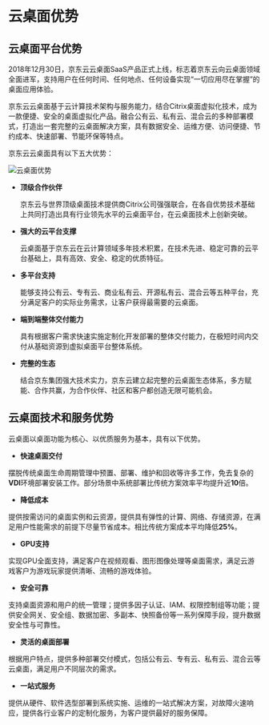 # 云桌面优势

## 云桌面平台优势

2018年12月30日，京东云云桌面SaaS产品正式上线，标志着京东云向云桌面领域全面进军，支持用户在任何时间、任何地点、任何设备实现“一切应用尽在掌握”的桌面应用体验。

京东云云桌面基于云计算技术架构与服务能力，结合Citrix桌面虚拟化技术，成为一款便捷、安全的桌面虚拟化产品。融合公有云、私有云、混合云的多种部署模式，打造出一套完整的云桌面解决方案，具有数据安全、运维方便、访问便捷、节约成本、快速部署、节能环保等特点。

京东云云桌面具有以下五大优势：



![云桌面优势](https://github.com/jdcloudcom/cn/blob/baishi/image/whitepaper/%E4%BA%91%E6%A1%8C%E9%9D%A2.png)




- **顶级合作伙伴**

  京东云与世界顶级桌面技术提供商Citrix公司强强联合，在各自优势技术基础上共同打造出具有行业领先水平的云桌面平台，在云桌面技术上创新突破。

- **强大的云平台支撑**

  云桌面基于京东云在云计算领域多年技术积累，在技术先进、稳定可靠的云平台基础上，具有高效、安全、稳定的优质特征。

- **多平台支持**

  能够支持公有云、专有云、商业私有云、开源私有云、混合云等五种平台，充分满足客户的实际业务需求，让客户获得最需要的云桌面。

- **端到端整体交付能力**

  具有根据客户需求快速实施定制化开发部署的整体交付能力，在极短时间内交付从基础资源到虚拟桌面平台整体系统。

- **完整的生态**

  结合京东集团强大技术实力，京东云建立起完整的云桌面生态体系，多方赋能、合作共赢，为合作伙伴、社区和客户都创造无限可能机会。

## 云桌面技术和服务优势

云桌面以桌面功能为核心、以优质服务为基本，具有以下优势。

- **快速桌面交付**

摆脱传统桌面生命周期管理中预置、部署、维护和回收等许多工作，免去复杂的**VDI**环境部署安装工作。部分场景中系统部署比传统方案效率平均提升近**10**倍。

- **降低成本**

提供按需访问的桌面实例和云资源，提供具有弹性的计算、网络、存储资源，在满足用户性能需求的前提下尽量节省成本。相比传统方案成本平均降低**25%**。

- **GPU支持**

实现GPU全面支持，满足客户在视频观看、图形图像处理等桌面需求，满足云游戏客户为游戏玩家提供清晰、流畅的游戏体验。

- **安全可靠**

支持桌面资源和用户的统一管理；提供多因子认证、IAM、权限控制组等功能；提供安全网关、安全组、数据加密、多副本、快照备份等一系列保障手段，提升数据安全性与可靠性。

- **灵活的桌面部署**

根据用户特点，提供多种部署交付模式，包括公有云、专有云、私有云、混合云等云桌面，满足用户不同层次的需求。

- **一站式服务**

提供从硬件、软件选型部署到系统实施、运维的一站式解决方案，对故障火速响应，提供各行业客户的定制化服务，为客户提供最好的服务保障。
